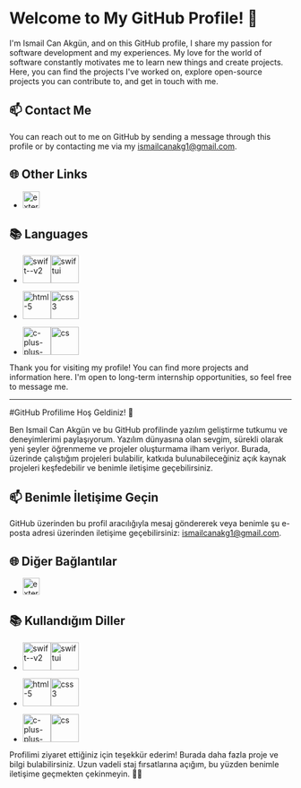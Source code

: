 # Welcome to My GitHub Profile! 👋

I'm Ismail Can Akgün, and on this GitHub profile, I share my passion for software development and my experiences. My love for the world of software constantly motivates me to learn new things and create projects. Here, you can find the projects I've worked on, explore open-source projects you can contribute to, and get in touch with me.

## 📫 Contact Me

You can reach out to me on GitHub by sending a message through this profile or by contacting me via my 
ismailcanakg1@gmail.com.

## 🌐 Other Links

- [<img width="30" height="30" src="https://img.icons8.com/external-tal-revivo-shadow-tal-revivo/48/external-linkedin-in-logo-used-for-professional-networking-logo-shadow-tal-revivo.png" alt="external-linkedin-in-logo-used-for-professional-networking-logo-shadow-tal-revivo"/>](https://www.linkedin.com/in/ismailcanakg)

## 📚 Languages
- <img width="50" height="50" src="https://img.icons8.com/plasticine/100/swift--v2.png" alt="swift--v2"/><img width="50" height="50" src="https://img.icons8.com/plasticine/100/swiftui.png" alt="swiftui"/>

- <img width="50" height="50" src="https://img.icons8.com/plasticine/100/html-5.png" alt="html-5"/><img width="50" height="50" src="https://img.icons8.com/plasticine/100/css3.png" alt="css3"/>

- <img width="50" height="50" src="https://img.icons8.com/color/48/c-plus-plus-logo.png" alt="c-plus-plus-logo"/><img width="50" height="50" src="https://img.icons8.com/pulsar-color/48/cs.png" alt="cs"/>

Thank you for visiting my profile! You can find more projects and information here. I'm open to long-term internship opportunities, so feel free to message me.

------------------------------------------------------------------------------------------------------------------------------------------------------------------------------------------------------------------

#GitHub Profilime Hoş Geldiniz! 👋

Ben Ismail Can Akgün ve bu GitHub profilinde yazılım geliştirme tutkumu ve deneyimlerimi paylaşıyorum. Yazılım dünyasına olan sevgim, sürekli olarak yeni şeyler öğrenmeme ve projeler oluşturmama ilham veriyor. Burada, üzerinde çalıştığım projeleri bulabilir, katkıda bulunabileceğiniz açık kaynak projeleri keşfedebilir ve benimle iletişime geçebilirsiniz.

## 📫 Benimle İletişime Geçin

GitHub üzerinden bu profil aracılığıyla mesaj göndererek veya benimle şu e-posta adresi üzerinden iletişime geçebilirsiniz: ismailcanakg1@gmail.com.

## 🌐 Diğer Bağlantılar

- [<img width="30" height="30" src="https://img.icons8.com/external-tal-revivo-shadow-tal-revivo/48/external-linkedin-in-logo-used-for-professional-networking-logo-shadow-tal-revivo.png" alt="external-linkedin-in-logo-used-for-professional-networking-logo-shadow-tal-revivo"/>](https://www.linkedin.com/in/ismailcanakg)

## 📚 Kullandığım Diller
- <img width="50" height="50" src="https://img.icons8.com/plasticine/100/swift--v2.png" alt="swift--v2"/><img width="50" height="50" src="https://img.icons8.com/plasticine/100/swiftui.png" alt="swiftui"/>

- <img width="50" height="50" src="https://img.icons8.com/plasticine/100/html-5.png" alt="html-5"/><img width="50" height="50" src="https://img.icons8.com/plasticine/100/css3.png" alt="css3"/>

- <img width="50" height="50" src="https://img.icons8.com/color/48/c-plus-plus-logo.png" alt="c-plus-plus-logo"/><img width="50" height="50" src="https://img.icons8.com/pulsar-color/48/cs.png" alt="cs"/>

Profilimi ziyaret ettiğiniz için teşekkür ederim! Burada daha fazla proje ve bilgi bulabilirsiniz. Uzun vadeli staj fırsatlarına açığım, bu yüzden benimle iletişime geçmekten çekinmeyin. 👋👋
